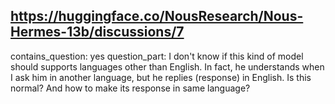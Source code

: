 ## https://huggingface.co/NousResearch/Nous-Hermes-13b/discussions/7

contains_question: yes
question_part: I don't know if this kind of model should supports languages other than English. In fact, he understands when I ask him in another language, but he replies (response) in English. Is this normal? And how to make its response in same language?